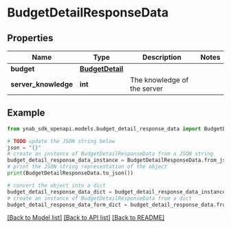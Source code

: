 # BudgetDetailResponseData


## Properties

Name | Type | Description | Notes
------------ | ------------- | ------------- | -------------
**budget** | [**BudgetDetail**](BudgetDetail.md) |  | 
**server_knowledge** | **int** | The knowledge of the server | 

## Example

```python
from ynab_sdk_openapi.models.budget_detail_response_data import BudgetDetailResponseData

# TODO update the JSON string below
json = "{}"
# create an instance of BudgetDetailResponseData from a JSON string
budget_detail_response_data_instance = BudgetDetailResponseData.from_json(json)
# print the JSON string representation of the object
print(BudgetDetailResponseData.to_json())

# convert the object into a dict
budget_detail_response_data_dict = budget_detail_response_data_instance.to_dict()
# create an instance of BudgetDetailResponseData from a dict
budget_detail_response_data_form_dict = budget_detail_response_data.from_dict(budget_detail_response_data_dict)
```
[[Back to Model list]](../README.md#documentation-for-models) [[Back to API list]](../README.md#documentation-for-api-endpoints) [[Back to README]](../README.md)


